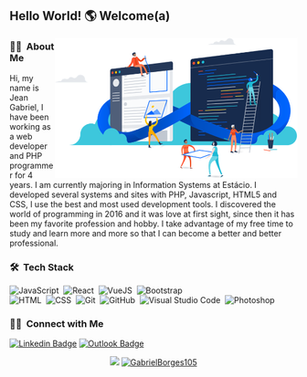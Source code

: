 ## Hello World! 🌎 Welcome(a)

<img align="right" src="https://github.com/GabrielBorges105/GabrielBorges105/blob/main/image.png" width="425"/>

### 👨‍💻 &nbsp;About Me

Hi, my name is Jean Gabriel, I have been working as a web developer and PHP programmer for 4 years. I am currently majoring in Information Systems at Estácio. I developed several systems and sites with PHP, Javascript, HTML5 and CSS, I use the best and most used development tools. I discovered the world of programming in 2016 and it was love at first sight, since then it has been my favorite profession and hobby. I take advantage of my free time to study and learn more and more so that I can become a better and better professional.  
  

### 🛠 &nbsp;Tech Stack

![JavaScript](https://img.shields.io/badge/-JavaScript-05122A?style=flat&logo=javascript)&nbsp;
![React](https://img.shields.io/badge/-React-05122A?style=flat&logo=react)&nbsp;
![VueJS](https://img.shields.io/badge/-Vue.Js-05122A?style=flat&logo=vue.js)&nbsp;
![Bootstrap](https://img.shields.io/badge/-Bootstrap-05122A?style=flat&logo=bootstrap&logoColor=563D7C)\
![HTML](https://img.shields.io/badge/-HTML-05122A?style=flat&logo=HTML5)&nbsp;
![CSS](https://img.shields.io/badge/-CSS-05122A?style=flat&logo=CSS3&logoColor=1572B6)&nbsp;
![Git](https://img.shields.io/badge/-Git-05122A?style=flat&logo=git)&nbsp;
![GitHub](https://img.shields.io/badge/-GitHub-05122A?style=flat&logo=github)&nbsp;
![Visual Studio Code](https://img.shields.io/badge/-Visual%20Studio%20Code-05122A?style=flat&logo=visual-studio-code&logoColor=007ACC)&nbsp;
![Photoshop](https://img.shields.io/badge/-Photoshop-05122A?style=flat&logo=adobe-photoshop)&nbsp;


### 🤝🏻 &nbsp;Connect with Me

[![Linkedin Badge](https://img.shields.io/badge/-LinkedIn-blue?style=flat-square&logo=Linkedin&logoColor=white&link=https://www.linkedin.com/in/jeangabrieldeveloper/)](https://www.linkedin.com/in/jeangabrieldeveloper/)  [![Outlook Badge](https://img.shields.io/badge/email--000?style=social&logo=microsoft-outlook&logoColor=0078d4&link=mailto:cantanhede2000@hotmail.com)](mailto:cantanhede2000@hotmail.com)
<p align = "center">
  <a href="https://github.com/GabrielBorges105"><img src="https://github-readme-stats.vercel.app/api/top-langs/?username=GabrielBorges105&layout=compact&theme=dark"/></a> 
  <a href="https://github.com/GabrielBorges105"><img src="https://github-readme-stats.vercel.app/api?username=GabrielBorges105&show_icons=true&theme=dark&include_all_commits=true&count_private=true" alt="GabrielBorges105"/></a>
</p> 
